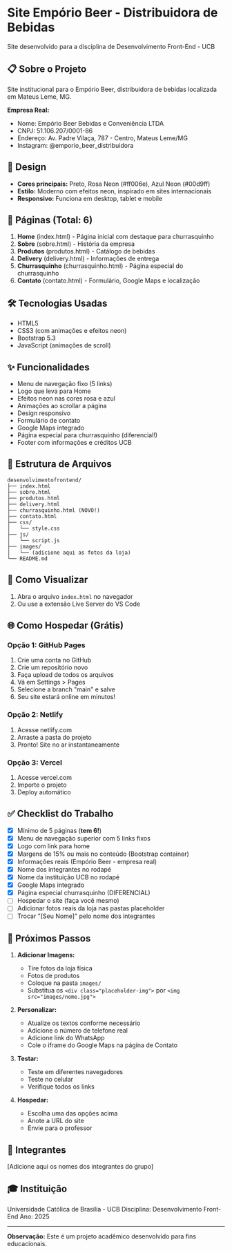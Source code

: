 # Site Empório Beer - Distribuidora de Bebidas

Site desenvolvido para a disciplina de Desenvolvimento Front-End - UCB

## 📋 Sobre o Projeto

Site institucional para o Empório Beer, distribuidora de bebidas localizada em Mateus Leme, MG.

**Empresa Real:**
- Nome: Empório Beer Bebidas e Conveniência LTDA
- CNPJ: 51.106.207/0001-86
- Endereço: Av. Padre Vilaça, 787 - Centro, Mateus Leme/MG
- Instagram: @emporio_beer_distribuidora

## 🎨 Design

- **Cores principais:** Preto, Rosa Neon (#ff006e), Azul Neon (#00d9ff)
- **Estilo:** Moderno com efeitos neon, inspirado em sites internacionais
- **Responsivo:** Funciona em desktop, tablet e mobile

## 📄 Páginas (Total: 6)

1. **Home** (index.html) - Página inicial com destaque para churrasquinho
2. **Sobre** (sobre.html) - História da empresa
3. **Produtos** (produtos.html) - Catálogo de bebidas
4. **Delivery** (delivery.html) - Informações de entrega
5. **Churrasquinho** (churrasquinho.html) - Página especial do churrasquinho
6. **Contato** (contato.html) - Formulário, Google Maps e localização

## 🛠️ Tecnologias Usadas

- HTML5
- CSS3 (com animações e efeitos neon)
- Bootstrap 5.3
- JavaScript (animações de scroll)

## ✨ Funcionalidades

- Menu de navegação fixo (5 links)
- Logo que leva para Home
- Efeitos neon nas cores rosa e azul
- Animações ao scrollar a página
- Design responsivo
- Formulário de contato
- Google Maps integrado
- Página especial para churrasquinho (diferencial!)
- Footer com informações e créditos UCB

## 📁 Estrutura de Arquivos

```
desenvolvimentofrontend/
├── index.html
├── sobre.html
├── produtos.html
├── delivery.html
├── churrasquinho.html (NOVO!)
├── contato.html
├── css/
│   └── style.css
├── js/
│   └── script.js
├── images/
│   └── (adicione aqui as fotos da loja)
└── README.md
```

## 🚀 Como Visualizar

1. Abra o arquivo `index.html` no navegador
2. Ou use a extensão Live Server do VS Code

## 🌐 Como Hospedar (Grátis)

### Opção 1: GitHub Pages
1. Crie uma conta no GitHub
2. Crie um repositório novo
3. Faça upload de todos os arquivos
4. Vá em Settings > Pages
5. Selecione a branch "main" e salve
6. Seu site estará online em minutos!

### Opção 2: Netlify
1. Acesse netlify.com
2. Arraste a pasta do projeto
3. Pronto! Site no ar instantaneamente

### Opção 3: Vercel
1. Acesse vercel.com
2. Importe o projeto
3. Deploy automático

## ✅ Checklist do Trabalho

- [x] Mínimo de 5 páginas (**tem 6!**)
- [x] Menu de navegação superior com 5 links fixos
- [x] Logo com link para home
- [x] Margens de 15% ou mais no conteúdo (Bootstrap container)
- [x] Informações reais (Empório Beer - empresa real)
- [x] Nome dos integrantes no rodapé
- [x] Nome da instituição UCB no rodapé
- [x] Google Maps integrado
- [x] Página especial churrasquinho (DIFERENCIAL)
- [ ] Hospedar o site (faça você mesmo)
- [ ] Adicionar fotos reais da loja nas pastas placeholder
- [ ] Trocar "[Seu Nome]" pelo nome dos integrantes

## 📝 Próximos Passos

1. **Adicionar Imagens:**
   - Tire fotos da loja física
   - Fotos de produtos
   - Coloque na pasta `images/`
   - Substitua os `<div class="placeholder-img">` por `<img src="images/nome.jpg">`

2. **Personalizar:**
   - Atualize os textos conforme necessário
   - Adicione o número de telefone real
   - Adicione link do WhatsApp
   - Cole o iframe do Google Maps na página de Contato

3. **Testar:**
   - Teste em diferentes navegadores
   - Teste no celular
   - Verifique todos os links

4. **Hospedar:**
   - Escolha uma das opções acima
   - Anote a URL do site
   - Envie para o professor

## 👥 Integrantes

[Adicione aqui os nomes dos integrantes do grupo]

## 🎓 Instituição

Universidade Católica de Brasília - UCB
Disciplina: Desenvolvimento Front-End
Ano: 2025

---

**Observação:** Este é um projeto acadêmico desenvolvido para fins educacionais.
